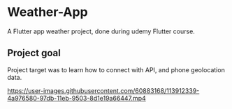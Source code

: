 # Weather-App

A Flutter app weather project, done during udemy Flutter course.

## Project goal

Project target was to learn how to connect with API, and phone geolocation data.

https://user-images.githubusercontent.com/60883168/113912339-4a976580-97db-11eb-9503-8d1e19a66447.mp4
